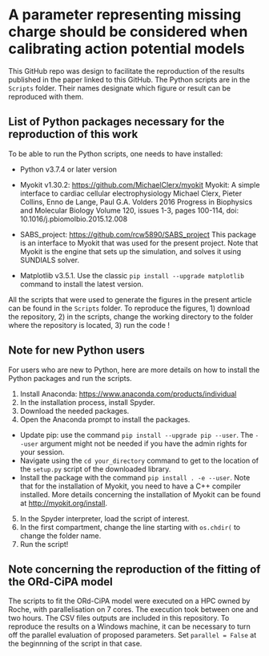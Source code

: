 # A parameter representing missing charge should be considered when calibrating action potential models

This GitHub repo was design to facilitate the reproduction of the results published in the paper linked to this GitHub. The Python scripts are in the ```Scripts``` folder. Their names designate which figure or result can be reproduced with them.

## List of Python packages necessary for the reproduction of this work
To be able to run the Python scripts, one needs to have installed:
  - Python v3.7.4 or later version 
  - Myokit v1.30.2: https://github.com/MichaelClerx/myokit 
  Myokit: A simple interface to cardiac cellular electrophysiology Michael Clerx, Pieter Collins, Enno de Lange, Paul   G.A. Volders 2016 Progress in Biophysics and Molecular Biology Volume 120, issues 1-3, pages 100-114, 
  doi:  10.1016/j.pbiomolbio.2015.12.008
 
  - SABS_project: https://github.com/rcw5890/SABS_project
  This package is an interface to Myokit that was used for the present project. Note that Myokit is the engine that sets up the simulation, and solves it using SUNDIALS solver.
  - Matplotlib v3.5.1. 
  Use the classic ```pip install --upgrade matplotlib``` command to install the latest version.
  
All the scripts that were used to generate the figures in the present article can be found in the ```Scripts``` folder. To reproduce the figures, 1) download the repository, 2) in the scripts, change the working directory to the folder where the repository is located, 3) run the code !

## Note for new Python users
For users who are new to Python, here are more details on how to install the Python packages and run the scripts.

1) Install Anaconda: https://www.anaconda.com/products/individual
2) In the installation process, install Spyder.
3) Download the needed packages.
4) Open the Anaconda prompt to install the packages.
  - Update pip: use the command ```pip install --upgrade pip --user```. The ```--user``` argument might not be needed if you have the admin rights for your session.
  - Navigate using the ```cd your_directory``` command to get to the location of the ```setup.py``` script of the downloaded library.
  - Install the package with the command ```pip install . -e --user```. Note that for the installation of Myokit, you need to have a C++ compiler installed. More details concerning the installation of Myokit can be found at http://myokit.org/install.
5) In the Spyder interpreter, load the script of interest.
6) In the first compartment, change the line starting with ```os.chdir(``` to change the folder name.
7) Run the script!

## Note concerning the reproduction of the fitting of the ORd-CiPA model
The scripts to fit the ORd-CiPA model were executed on a HPC owned by Roche, with parallelisation on 7 cores. The execution took between one and two hours. The CSV files outputs are included in this repository.
To reproduce the results on a Windows machine, it can be necessary to turn off the parallel evaluation of proposed parameters. Set ```parallel = False``` at the beginnning of the script in that case.
